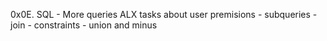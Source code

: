0x0E. SQL - More queries
ALX tasks about user premisions - subqueries - join - constraints - union and minus

